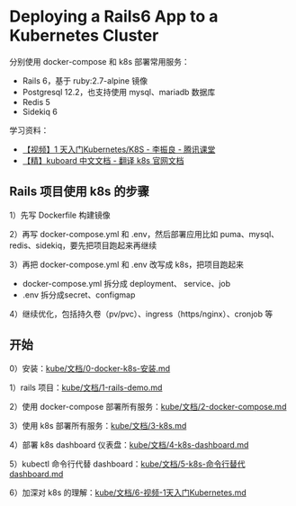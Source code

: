 # Deploying a Rails6 App to a Kubernetes Cluster

分别使用 docker-compose 和 k8s 部署常用服务：

- Rails 6，基于 ruby:2.7-alpine 镜像
- Postgresql 12.2，也支持使用 mysql、mariadb 数据库
- Redis 5
- Sidekiq 6

学习资料：

- [【视频】1 天入门Kubernetes/K8S - 李振良 - 腾讯课堂](https://ke.qq.com/course/366778?taid=3842496786700474)
- [【精】kuboard 中文文档 - 翻译 k8s 官网文档](https://kuboard.cn/learning/)

## Rails 项目使用 k8s 的步骤

1）先写 Dockerfile 构建镜像

2）再写 docker-compose.yml 和 .env，然后部署应用比如 puma、mysql、redis、sidekiq，要先把项目跑起来再继续

3）再把 docker-compose.yml 和 .env 改写成 k8s，把项目跑起来

- docker-compose.yml 拆分成 deployment、 service、job
- .env 拆分成secret、configmap

4）继续优化，包括持久卷（pv/pvc）、ingress（https/nginx）、cronjob 等

## 开始

0）安装：[kube/文档/0-docker-k8s-安装.md](https://github.com/huangxiaofenglogin/rails6-k8s/blob/master/kube/%E6%96%87%E6%A1%A3/0-docker-k8s-%E5%AE%89%E8%A3%85.md)

1）rails 项目：[kube/文档/1-rails-demo.md](https://github.com/huangxiaofenglogin/rails6-k8s/blob/master/kube/%E6%96%87%E6%A1%A3/1-rails-demo.md)

2）使用 docker-compose 部署所有服务：[kube/文档/2-docker-compose.md](https://github.com/huangxiaofenglogin/rails6-k8s/blob/master/kube/%E6%96%87%E6%A1%A3/2-docker-compose.md)

3）使用 k8s 部署所有服务：[kube/文档/3-k8s.md](https://github.com/huangxiaofenglogin/rails6-k8s/blob/master/kube/%E6%96%87%E6%A1%A3/3-k8s.md)

4）部署 k8s dashboard 仪表盘：[kube/文档/4-k8s-dashboard.md](https://github.com/huangxiaofenglogin/rails6-k8s/blob/master/kube/%E6%96%87%E6%A1%A3/4-k8s-dashboard.md)

5）kubectl 命令行代替 dashboard：[kube/文档/5-k8s-命令行替代dashboard.md](https://github.com/huangxiaofenglogin/rails6-k8s/blob/master/kube/%E6%96%87%E6%A1%A3/5-k8s-%E5%91%BD%E4%BB%A4%E8%A1%8C%E6%9B%BF%E4%BB%A3dashboard.md)

6）加深对 k8s 的理解：[kube/文档/6-视频-1天入门Kubernetes.md](https://github.com/huangxiaofenglogin/rails6-k8s/blob/master/kube/%E6%96%87%E6%A1%A3/6-%E8%A7%86%E9%A2%91-1%E5%A4%A9%E5%85%A5%E9%97%A8Kubernetes.md)
